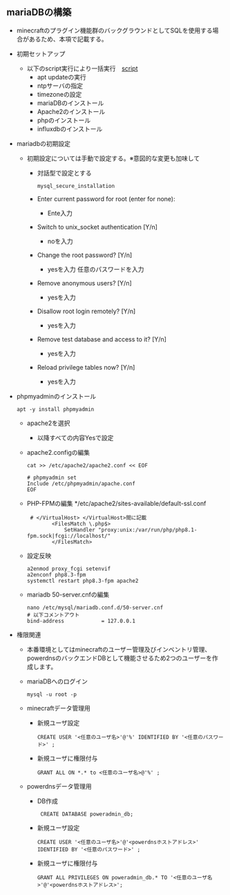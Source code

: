 ## mariaDBの構築
* minecraftのプラグイン機能群のバックグラウンドとしてSQLを使用する場合があるため、本項で記載する。
* 初期セットアップ
  * 以下のscript実行により一括実行　[script](https://github.com/maron-gt123/k8s-setup-for-proxmox/blob/main/minecraft/sql/setup.sh)
      * apt updateの実行
      * ntpサーバの指定
      * timezoneの設定
      * mariaDBのインストール
      * Apache2のインストール
      * phpのインストール
      * influxdbのインストール
* mariadbの初期設定
  * 初期設定については手動で設定する。※意図的な変更も加味して
    * 対話型で設定とする
    
          mysql_secure_installation
    * Enter current password for root (enter for none):
      * Ente入力
    * Switch to unix_socket authentication [Y/n]
      * noを入力
    * Change the root password? [Y/n]
      * yesを入力 任意のパスワードを入力
    * Remove anonymous users? [Y/n]
      * yesを入力
    * Disallow root login remotely? [Y/n]
      * yesを入力
    * Remove test database and access to it? [Y/n]
      * yesを入力
    * Reload privilege tables now? [Y/n]
      * yesを入力
* phpmyadminのインストール
  
      apt -y install phpmyadmin
  * apache2を選択
    * 以降すべての内容Yesで設定 
  * apache2.configの編集
  
        cat >> /etc/apache2/apache2.conf << EOF
        
        # phpmyadmin set
        Include /etc/phpmyadmin/apache.conf
        EOF
        
  * PHP-FPMの編集
    */etc/apache2/sites-available/default-ssl.conf 
  
         # </VirtualHost> </VirtualHost>間に記載
                <FilesMatch \.php$>
                    SetHandler "proxy:unix:/var/run/php/php8.1-fpm.sock|fcgi://localhost/"
                </FilesMatch>
  * 設定反映
 
        a2enmod proxy_fcgi setenvif
        a2enconf php8.3-fpm
        systemctl restart php8.3-fpm apache2
  * mariadb 50-server.cnfの編集
  
        nano /etc/mysql/mariadb.conf.d/50-server.cnf
        # 以下コメントアウト
        bind-address            = 127.0.0.1
* 権限関連
  * 本番環境としてはminecraftのユーザー管理及びインベントリ管理、powerdnsのバックエンドDBとして機能させるため2つのユーザーを作成します。
  * mariaDBへのログイン
  
        mysql -u root -p
  * minecraftデータ管理用
    * 新規ユーザ設定

          CREATE USER '<任意のユーザ名>'@'%' IDENTIFIED BY '<任意のパスワード>' ;
    * 新規ユーザに権限付与
  
          GRANT ALL ON *.* to <任意のユーザ名>@'%' ;

  * powerdnsデータ管理用
    * DB作成

           CREATE DATABASE poweradmin_db;
    * 新規ユーザ設定

          CREATE USER '<任意のユーザ名>'@'<powerdnsホストアドレス>' IDENTIFIED BY '<任意のパスワード>' ;
    * 新規ユーザに権限付与
  
          GRANT ALL PRIVILEGES ON poweradmin_db.* TO '<任意のユーザ名>'@'<powerdnsホストアドレス>';
